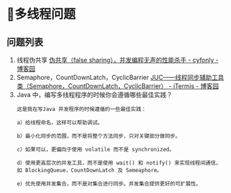 # 多线程问题

## 问题列表
1. 线程伪共享 [伪共享（false sharing），并发编程无声的性能杀手 - cyfonly - 博客园](https://www.cnblogs.com/cyfonly/p/5800758.html)
2. Semaphore，CountDownLatch，CyclicBarrier
    [JUC——线程同步辅助工具类（Semaphore，CountDownLatch，CyclicBarrier） - iTermis - 博客园](https://www.cnblogs.com/itermis/p/9004041.html)
3. Java 中，编写多线程程序的时候你会遵循哪些最佳实践？
   ```
   这是我在写Java 并发程序的时候遵循的一些最佳实践：

   a）给线程命名，这样可以帮助调试。

   b）最小化同步的范围，而不是将整个方法同步，只对关键部分做同步。

   c）如果可以，更偏向于使用 volatile 而不是 synchronized。

   d）使用更高层次的并发工具，而不是使用 wait() 和 notify() 来实现线程间通信，如 BlockingQueue，CountDownLatch 及 Semeaphore。

   e）优先使用并发集合，而不是对集合进行同步。并发集合提供更好的可扩展性。
   ```
